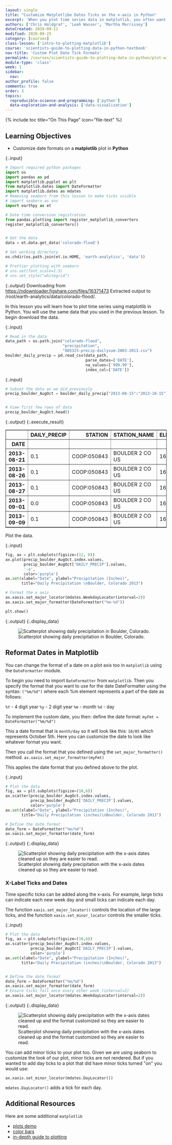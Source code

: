 ```yaml
---
layout: single
title: "Customize Matplotlibe Dates Ticks on the x-axis in Python"
excerpt: 'When you plot time series data in matplotlib, you often want to customize the date format that is presented on the plot. Learn how to customize the date format in a Python matplotlib plot.'
authors: ['Chris Holdgraf', 'Leah Wasser', 'Martha Morrissey']
dateCreated: 2019-09-11
modified: 2020-09-23
category: [courses]
class-lesson: ['intro-to-plotting-matplotlib']
course: 'scientists-guide-to-plotting-data-in-python-textbook'
nav-title: 'Custom Plot Date Tick Formats'
permalink: /courses/scientists-guide-to-plotting-data-in-python/plot-with-matplotlib/introduction-to-matplotlib-plots/plot-time-series-data-in-python/
module-type: 'class'
week: 1
sidebar:
  nav:
author_profile: false
comments: true
order: 3
topics:
  reproducible-science-and-programming: ['python']
  data-exploration-and-analysis: ['data-visualization']
---
```


{% include toc title="On This Page" icon="file-text" %}

<div class='notice--success' markdown="1">

## <i class="fa fa-graduation-cap" aria-hidden="true"></i> Learning Objectives

* Customize date formats on a **matplotlib** plot in **Python**
</div>

{:.input}
```python
# Import required python packages
import os
import pandas as pd
import matplotlib.pyplot as plt
from matplotlib.dates import DateFormatter
import matplotlib.dates as mdates
# Removing seaborn from this lesson to make ticks visible
# import seaborn as sns
import earthpy as et

# Date time conversion registration
from pandas.plotting import register_matplotlib_converters
register_matplotlib_converters()


# Get the data
data = et.data.get_data('colorado-flood')

# Set working directory
os.chdir(os.path.join(et.io.HOME, 'earth-analytics', 'data'))

# Prettier plotting with seaborn
# sns.set(font_scale=1.5)
# sns.set_style("whitegrid")
```

{:.output}
    Downloading from https://ndownloader.figshare.com/files/16371473
    Extracted output to /root/earth-analytics/data/colorado-flood/.



In this lesson you will learn how to plot time series using matplotlib in Python.
You will use the same data that you used in the previous lesson. To begin download the data. 

{:.input}
```python
# Read in the data
data_path = os.path.join("colorado-flood",
                         "precipitation",
                         "805325-precip-dailysum-2003-2013.csv")
boulder_daily_precip = pd.read_csv(data_path,
                                   parse_dates=['DATE'],
                                   na_values=['999.99'],
                                   index_col=['DATE'])


```

{:.input}
```python
# Subset the data as we did previously
precip_boulder_AugOct = boulder_daily_precip["2013-08-15":"2013-10-15"]


# View first few rows of data
precip_boulder_AugOct.head()
```

{:.output}
{:.execute_result}



<div>
<style scoped>
    .dataframe tbody tr th:only-of-type {
        vertical-align: middle;
    }

    .dataframe tbody tr th {
        vertical-align: top;
    }

    .dataframe thead th {
        text-align: right;
    }
</style>
<table border="1" class="dataframe">
  <thead>
    <tr style="text-align: right;">
      <th></th>
      <th>DAILY_PRECIP</th>
      <th>STATION</th>
      <th>STATION_NAME</th>
      <th>ELEVATION</th>
      <th>LATITUDE</th>
      <th>LONGITUDE</th>
      <th>YEAR</th>
      <th>JULIAN</th>
    </tr>
    <tr>
      <th>DATE</th>
      <th></th>
      <th></th>
      <th></th>
      <th></th>
      <th></th>
      <th></th>
      <th></th>
      <th></th>
    </tr>
  </thead>
  <tbody>
    <tr>
      <th>2013-08-21</th>
      <td>0.1</td>
      <td>COOP:050843</td>
      <td>BOULDER 2 CO US</td>
      <td>1650.5</td>
      <td>40.0338</td>
      <td>-105.2811</td>
      <td>2013</td>
      <td>233</td>
    </tr>
    <tr>
      <th>2013-08-26</th>
      <td>0.1</td>
      <td>COOP:050843</td>
      <td>BOULDER 2 CO US</td>
      <td>1650.5</td>
      <td>40.0338</td>
      <td>-105.2811</td>
      <td>2013</td>
      <td>238</td>
    </tr>
    <tr>
      <th>2013-08-27</th>
      <td>0.1</td>
      <td>COOP:050843</td>
      <td>BOULDER 2 CO US</td>
      <td>1650.5</td>
      <td>40.0338</td>
      <td>-105.2811</td>
      <td>2013</td>
      <td>239</td>
    </tr>
    <tr>
      <th>2013-09-01</th>
      <td>0.0</td>
      <td>COOP:050843</td>
      <td>BOULDER 2 CO US</td>
      <td>1650.5</td>
      <td>40.0338</td>
      <td>-105.2811</td>
      <td>2013</td>
      <td>244</td>
    </tr>
    <tr>
      <th>2013-09-09</th>
      <td>0.1</td>
      <td>COOP:050843</td>
      <td>BOULDER 2 CO US</td>
      <td>1650.5</td>
      <td>40.0338</td>
      <td>-105.2811</td>
      <td>2013</td>
      <td>252</td>
    </tr>
  </tbody>
</table>
</div>





Plot the data.

{:.input}
```python
fig, ax = plt.subplots(figsize=(12, 8))
ax.plot(precip_boulder_AugOct.index.values,
        precip_boulder_AugOct['DAILY_PRECIP'].values,
        '-o',
        color='purple')
ax.set(xlabel="Date", ylabel="Precipitation (Inches)",
       title="Daily Precipitation \nBoulder, Colorado 2013")

# Format the x axis
ax.xaxis.set_major_locator(mdates.WeekdayLocator(interval=2))
ax.xaxis.set_major_formatter(DateFormatter("%m-%d"))

plt.show()
```

{:.output}
{:.display_data}

<figure>

<img src = "{{ site.url }}/images/courses/plot-data-in-python-textbook/01-plot-with-matplotlib/intro-to-plotting-matplotlib/2019-09-11-plot-with-matplotlib-03-plot-time-series-data/2019-09-11-plot-with-matplotlib-03-plot-time-series-data_7_0.png" alt = "Scatterplot showing daily precipitation in Boulder, Colorado.">
<figcaption>Scatterplot showing daily precipitation in Boulder, Colorado.</figcaption>

</figure>




## Reformat Dates in Matplotlib

You can change the format of a date on a plot axis too in `matplotlib` using the `DateFormatter` module.

To begin you need to import `DateFormatter` from `matplotlib`. Then you specify the format that you want to use for the date DateFormatter using the syntax: `("%m/%d")` where each %m element represents a part of the date as follows:

`%Y` - 4 digit year
`%y` - 2 digit year
`%m` - month
`%d` - day

To implement the custom date, you then:
define the date format: `myFmt = DateFormatter("%m/%d")`

This a date format that is `month/day` so it will look like this: `10/05` which represents October 5th.
Here you can customize the date to look like whatever format you want. 

Then you call the format that you defined using the `set_major_formatter()` method. 
`ax.xaxis.set_major_formatter(myFmt)`

This applies the date format that you defined above to the plot. 


{:.input}
```python
# Plot the data
fig, ax = plt.subplots(figsize=(10,6))
ax.scatter(precip_boulder_AugOct.index.values,
           precip_boulder_AugOct['DAILY_PRECIP'].values,
           color='purple')
ax.set(xlabel="Date", ylabel="Precipitation (Inches)",
       title="Daily Precipitation (inches)\nBoulder, Colorado 2013")

# Define the date format
date_form = DateFormatter("%m/%d")
ax.xaxis.set_major_formatter(date_form)

```

{:.output}
{:.display_data}

<figure>

<img src = "{{ site.url }}/images/courses/plot-data-in-python-textbook/01-plot-with-matplotlib/intro-to-plotting-matplotlib/2019-09-11-plot-with-matplotlib-03-plot-time-series-data/2019-09-11-plot-with-matplotlib-03-plot-time-series-data_9_0.png" alt = "Scatterplot showing daily precipitation with the x-axis dates cleaned up so they are easier to read.">
<figcaption>Scatterplot showing daily precipitation with the x-axis dates cleaned up so they are easier to read.</figcaption>

</figure>




### X-Label Ticks and Dates

Time specific ticks can be added along the x-axis. For example, large ticks can indicate each new week day and small ticks can indicate each day. 

The function `xaxis.set_major_locator()` controls the location of the large ticks, and the function `xaxis.set_minor_locator` controls the smaller ticks.

{:.input}
```python
# Plot the data
fig, ax = plt.subplots(figsize=(10,6))
ax.scatter(precip_boulder_AugOct.index.values,
           precip_boulder_AugOct['DAILY_PRECIP'].values,
           color='purple')
ax.set(xlabel="Date", ylabel="Precipitation (Inches)",
       title="Daily Precipitation (inches)\nBoulder, Colorado 2013")


# Define the date format
date_form = DateFormatter("%m/%d")
ax.xaxis.set_major_formatter(date_form)
# Ensure ticks fall once every other week (interval=2) 
ax.xaxis.set_major_locator(mdates.WeekdayLocator(interval=2))
```

{:.output}
{:.display_data}

<figure>

<img src = "{{ site.url }}/images/courses/plot-data-in-python-textbook/01-plot-with-matplotlib/intro-to-plotting-matplotlib/2019-09-11-plot-with-matplotlib-03-plot-time-series-data/2019-09-11-plot-with-matplotlib-03-plot-time-series-data_11_0.png" alt = "Scatterplot showing daily precipitation with the x-axis dates cleaned up and the format customized so they are easier to read.">
<figcaption>Scatterplot showing daily precipitation with the x-axis dates cleaned up and the format customized so they are easier to read.</figcaption>

</figure>





You can add minor ticks to your plot too. Given we are using seaborn to customize the look of our plot, minor ticks are not rendered. But if you wanted to add day ticks to a plot that did have minor ticks turned "on" you would use:

`ax.xaxis.set_minor_locator(mdates.DayLocator())`

`mdates.DayLocator()` adds a tick for each day. 

<div class="notice--info" markdown="1">

## Additional Resources

Here are some additional `matplotlib` 
* <a href = "https://matplotlib.org/examples/pylab_examples/subplots_demo.html" target = "_blank">plots demo</a>
* <a href = "http://joseph-long.com/writing/colorbars/" target = "_blank">color bars</a> 
* <a href = "https://realpython.com/blog/python/python-matplotlib-guide/" target = "_blank">in-depth guide to plotting</a> 
</div>
